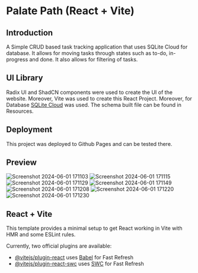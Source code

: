 # Palate Path (React + Vite)

## Introduction

A Simple CRUD based task tracking application that uses SQLite Cloud for database. It allows for moving tasks through states such as to-do, in-progress and done. It also allows for filtering of tasks.

## UI Library

Radix UI and ShadCN components were used to create the UI of the website. Moreover, Vite was used to create this React Project. Moreover, for Database [SQLite Cloud](https://sqlitecloud.io/) was used. The schema built file can be found in Resources.

## Deployment

This project was deployed to Github Pages and can be tested there.

## Preview
![Screenshot 2024-06-01 171103](https://github.com/HasanYahya101/Palate-Path-Vite/assets/118683092/54eddbec-baa6-43b0-aae1-b0ecb4837d4f)
![Screenshot 2024-06-01 171115](https://github.com/HasanYahya101/Palate-Path-Vite/assets/118683092/a5db77cc-e786-4c76-9d5e-5978842766db)
![Screenshot 2024-06-01 171129](https://github.com/HasanYahya101/Palate-Path-Vite/assets/118683092/403dd9f1-7f25-4696-b4a9-5d02ad3f2f00)
![Screenshot 2024-06-01 171149](https://github.com/HasanYahya101/Palate-Path-Vite/assets/118683092/20933ca5-2b1c-4293-8336-c7dfe949da00)
![Screenshot 2024-06-01 171208](https://github.com/HasanYahya101/Palate-Path-Vite/assets/118683092/8e4ee86d-11ee-4473-a9b1-9db0ab452b80)
![Screenshot 2024-06-01 171220](https://github.com/HasanYahya101/Palate-Path-Vite/assets/118683092/5ca432b8-4bc8-4e70-ad05-4600a13e1f95)
![Screenshot 2024-06-01 171230](https://github.com/HasanYahya101/Palate-Path-Vite/assets/118683092/82c66a54-b9c9-4786-bea6-6c22257a1acd)

## React + Vite

This template provides a minimal setup to get React working in Vite with HMR and some ESLint rules.

Currently, two official plugins are available:

- [@vitejs/plugin-react](https://github.com/vitejs/vite-plugin-react/blob/main/packages/plugin-react/README.md) uses [Babel](https://babeljs.io/) for Fast Refresh
- [@vitejs/plugin-react-swc](https://github.com/vitejs/vite-plugin-react-swc) uses [SWC](https://swc.rs/) for Fast Refresh
